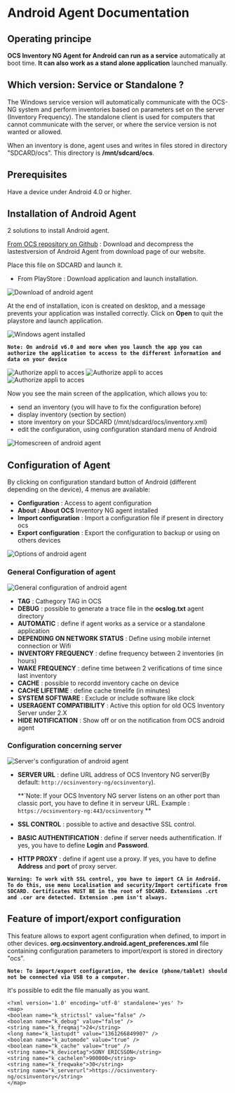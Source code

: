 # Android Agent Documentation

## Operating principe

**OCS Inventory NG Agent for Android can run as a service** automatically at boot
time. **It can also work as a stand alone application** launched manually.

## Which version: Service or Standalone ?

The Windows service version will automatically communicate with the OCS-NG
system and perform inventories based on parameters set on the server
(Inventory Frequency). The standalone client is used for computers that
cannot communicate with the server, or where the service version is not
wanted or allowed.

When an inventory is done, agent uses and writes in files stored in directory
"SDCARD/ocs". This directory is **/mnt/sdcard/ocs**.

## Prerequisites

Have a device under Android 4.0 or higher.

## Installation of Android Agent

2 solutions to install Android agent.

[From OCS repository on Github](https://github.com/OCSInventory-NG/AndroidAgent/releases)
: Download and decompress the lastestversion of Android Agent from download page of our website.

Place this file on SDCARD and launch it.

* From PlayStore : Download application and launch installation.

![Download of android agent](../../img/agent/android/android_agent_download.png)

At the end of installation, icon is created on desktop, and a message prevents your application was installed
correctly. Click on **Open** to quit the playstore and launch application.

![Windows agent installed](../../img/agent/android/android_agent_install_down.png)

**`Note: On android v6.0 and more when you launch the app you can authorize the application to access to the different information and data on your device`**

![Authorize appli to acces ](../../img/agent/android/android_agent_acces_1.png)
![Authorize appli to acces ](../../img/agent/android/android_agent_acces_2.png)
![Authorize appli to acces ](../../img/agent/android/android_agent_acces_3.png)

Now you see the main screen of the application, which allows you to:

* send an inventory (you will have to fix the configuration before)
* display inventory (section by section)
* store inventory on your SDCARD (/mnt/sdcard/ocs/inventory.xml)
* edit the configuration, using configuration standard menu of Android

![Homescreen of android agent](../../img/agent/android/android_agent_homepage.png)

## Configuration of Agent

By clicking on configuration standard button of Android (different depending on the device),
4 menus are available:

* **Configuration** : Access to agent configuration
* **About : About OCS** Inventory NG agent installed
* **Import configuration** : Import a configuration file if present in directory ocs
* **Export configuration** : Export the configuration to backup or using on others devices

![Options of android agent](../../img/agent/android/android_agent_homepage_settings.png)

### **General Configuration of agent**

![General configuration of android agent](../../img/agent/android/android_agent_config_1.png)

* **TAG** : Cathegory TAG in OCS
* **DEBUG** : possible to generate a trace file in the **ocslog.txt** agent directory
* **AUTOMATIC** : define if agent works as a service or a standalone application
* **DEPENDING ON NETWORK STATUS** : Define using mobile internet connection or Wifi
* **INVENTORY FREQUENCY** : define frequency between 2 inventories (in hours)
* **WAKE FREQUENCY** : define time between 2 verifications of time since last inventory
* **CACHE** : possible to recordd inventory cache on device
* **CACHE LIFETIME** : define cache timelife (in minutes)
* **SYSTEM SOFTWARE** : Exclude or include software like clock
* **USERAGENT COMPATIBILITY** : Active this option for old OCS Inventory Server under 2.X
* **HIDE NOTIFICATION** : Show off or on the notification from OCS android agent
### **Configuration concerning server**

![Server's configuration of android agent](../../img/agent/android/android_agent_config_2.png)

* **SERVER URL** : define URL address of OCS Inventory NG server(By default:
``http://ocsinventory-ng/ocsinventory``).

    **`Note: If your OCS Inventory NG server listens on an other port than classic port, you have to define it in serveur URL.
    Example : ``https://ocsinventory-ng:443/ocsinventory`` **

* **SSL CONTROL** : possible to active and desactive SSL control.
* **BASIC AUTHENTIFICATION** : define if server needs authentification. If yes, you have to define
**Login** and **Password**.
* **HTTP PROXY** : define if agent use a proxy. If yes, you have to define **Address** and
**port** of proxy server.

**`Warning: To work with SSL control, you have to import CA in Android. To do this, use menu Localisation
and security/Import certificate from SDCARD. Certificates MUST BE in the root of SDCARD. Extensions .crt and .cer are detected. Extension
.pem isn't always.`**

## Feature of import/export configuration

This feature allows to export agent configuration when defined, to import in other devices.
**org.ocsinventory.android.agent_preferences.xml** file containing configuration parameters to
import/export is stored in directory "ocs".

**`Note: To import/export configuration, the device (phone/tablet) should not be connected
via USB to a computer.`**

It's possible to edit the file manually as you want.

    <?xml version='1.0' encoding='utf-8' standalone='yes' ?>
    <map>
    <boolean name="k_strictssl" value="false" />
    <boolean name="k_debug" value="false" />
    <string name="k_freqmaj">24</string>
    <long name="k_lastupdt" value="1361266849907" />
    <boolean name="k_automode" value="true" />
    <boolean name="k_cache" value="true" />
    <string name="k_devicetag">SONY ERICSSON</string>
    <string name="k_cachelen">900000</string>
    <string name="k_freqwake">30</string>
    <string name="k_serverurl">https://ocsinventory-ng/ocsinventory</string>
    </map>
